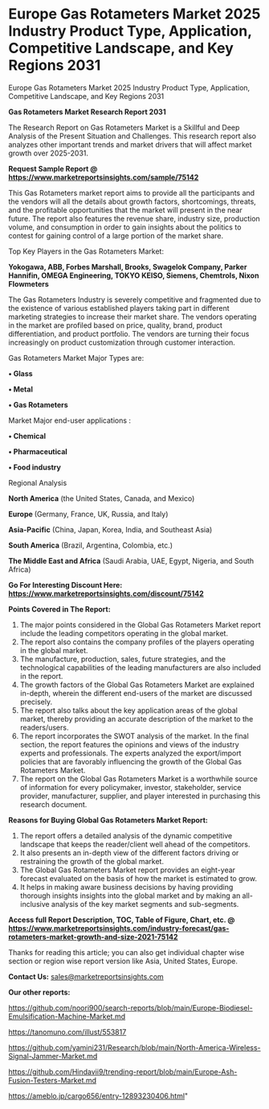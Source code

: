 # Europe Gas Rotameters Market 2025 Industry Product Type, Application, Competitive Landscape, and Key Regions 2031
Europe Gas Rotameters Market 2025 Industry Product Type, Application, Competitive Landscape, and Key Regions 2031

<strong>Gas Rotameters Market Research Report 2031</strong>

The Research Report on Gas Rotameters Market is a Skillful and Deep Analysis of the Present Situation and Challenges. This research report also analyzes other important trends and market drivers that will affect market growth over 2025-2031.

<strong>Request Sample Report @ <a href=https://www.marketreportsinsights.com/sample/75142>https://www.marketreportsinsights.com/sample/75142</a></strong>

This Gas Rotameters market report aims to provide all the participants and the vendors will all the details about growth factors, shortcomings, threats, and the profitable opportunities that the market will present in the near future. The report also features the revenue share, industry size, production volume, and consumption in order to gain insights about the politics to contest for gaining control of a large portion of the market share.

Top Key Players in the Gas Rotameters Market:

<strong>Yokogawa, ABB, Forbes Marshall, Brooks, Swagelok Company, Parker Hannifin, OMEGA Engineering, TOKYO KEISO, Siemens, Chemtrols, Nixon Flowmeters</strong>

The Gas Rotameters Industry is severely competitive and fragmented due to the existence of various established players taking part in different marketing strategies to increase their market share. The vendors operating in the market are profiled based on price, quality, brand, product differentiation, and product portfolio. The vendors are turning their focus increasingly on product customization through customer interaction.

Gas Rotameters Market Major Types are:

<strong>• Glass

• Metal

• Gas Rotameters</strong>

Market Major end-user applications :

<strong>• Chemical

• Pharmaceutical

• Food industry</strong>

Regional Analysis

</u><strong><b>North America</b></strong> (the United States, Canada, and Mexico)

<strong><b>Europe </b></strong>(Germany, France, UK, Russia, and Italy)

<strong><b>Asia-Pacific</b></strong> (China, Japan, Korea, India, and Southeast Asia)

<strong><b>South America</b></strong> (Brazil, Argentina, Colombia, etc.)

<strong><b>The Middle East and Africa</b></strong> (Saudi Arabia, UAE, Egypt, Nigeria, and South Africa)

<strong>Go For Interesting Discount Here: <a href=https://www.marketreportsinsights.com/discount/75142>https://www.marketreportsinsights.com/discount/75142</a></strong>

<strong>Points Covered in The Report:</strong>
<ol>
  <li>The major points considered in the Global Gas Rotameters Market report include the leading competitors operating in the global market.</li>
  <li>The report also contains the company profiles of the players operating in the global market.</li>
  <li>The manufacture, production, sales, future strategies, and the technological capabilities of the leading manufacturers are also included in the report.</li>
  <li>The growth factors of the Global Gas Rotameters Market are explained in-depth, wherein the different end-users of the market are discussed precisely.</li>
  <li>The report also talks about the key application areas of the global market, thereby providing an accurate description of the market to the readers/users.</li>
  <li>The report incorporates the SWOT analysis of the market. In the final section, the report features the opinions and views of the industry experts and professionals. The experts analyzed the export/import policies that are favorably influencing the growth of the Global Gas Rotameters Market.</li>
  <li>The report on the Global Gas Rotameters Market is a worthwhile source of information for every policymaker, investor, stakeholder, service provider, manufacturer, supplier, and player interested in purchasing this research document.</li>
</ol>
<strong>Reasons for Buying Global Gas Rotameters Market Report:</strong>

<ol>
  <li>The report offers a detailed analysis of the dynamic competitive landscape that keeps the reader/client well ahead of the competitors.</li>
  <li>It also presents an in-depth view of the different factors driving or restraining the growth of the global market.</li>
  <li>The Global Gas Rotameters Market report provides an eight-year forecast evaluated on the basis of how the market is estimated to grow.</li>
  <li>It helps in making aware business decisions by having providing thorough insights insights into the global market and by making an all-inclusive analysis of the key market segments and sub-segments.</li>
</ol>
<strong>Access full Report Description, TOC, Table of Figure, Chart, etc. @ <a href=https://www.marketreportsinsights.com/industry-forecast/gas-rotameters-market-growth-and-size-2021-75142>https://www.marketreportsinsights.com/industry-forecast/gas-rotameters-market-growth-and-size-2021-75142</a></strong>


Thanks for reading this article; you can also get individual chapter wise section or region wise report version like Asia, United States, Europe.

<strong>Contact Us:</strong>
sales@marketreportsinsights.com

<strong>Our other reports:</strong>

<a href=https://github.com/noori900/search-reports/blob/main/Europe-Biodiesel-Emulsification-Machine-Market.md>https://github.com/noori900/search-reports/blob/main/Europe-Biodiesel-Emulsification-Machine-Market.md</a>

<a href=https://tanomuno.com/illust/553817>https://tanomuno.com/illust/553817</a>

<a href=https://github.com/yamini231/Research/blob/main/North-America-Wireless-Signal-Jammer-Market.md>https://github.com/yamini231/Research/blob/main/North-America-Wireless-Signal-Jammer-Market.md</a>

<a href=https://github.com/Hindavii9/trending-report/blob/main/Europe-Ash-Fusion-Testers-Market.md>https://github.com/Hindavii9/trending-report/blob/main/Europe-Ash-Fusion-Testers-Market.md</a>

<a href=https://ameblo.jp/cargo656/entry-12893230406.html>https://ameblo.jp/cargo656/entry-12893230406.html</a>"
